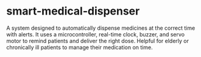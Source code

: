 # smart-medical-dispenser
A system designed to automatically dispense medicines at the correct time with alerts. It uses a microcontroller, real-time clock, buzzer, and servo motor to remind patients and deliver the right dose. Helpful for elderly or chronically ill patients to manage their medication on time.
